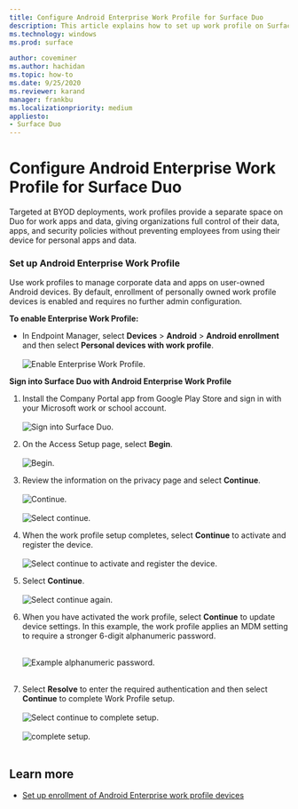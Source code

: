 ```yaml
---
title: Configure Android Enterprise Work Profile for Surface Duo
description: This article explains how to set up work profile on Surface Duo.
ms.technology: windows
ms.prod: surface

author: coveminer
ms.author: hachidan
ms.topic: how-to
ms.date: 9/25/2020
ms.reviewer: karand
manager: frankbu
ms.localizationpriority: medium
appliesto:
- Surface Duo
---
```


# Configure Android Enterprise Work Profile for Surface Duo

Targeted at  BYOD deployments, work profiles provide a separate space on Duo for work apps and data, giving organizations full control of their data, apps, and security policies without preventing employees from using their device for personal apps and data.

### Set up Android Enterprise Work Profile

Use work profiles to manage corporate data and apps on user-owned Android devices. By default, enrollment of personally owned work profile devices is enabled and requires no further admin configuration.  

**To enable Enterprise Work Profile:**

- In Endpoint Manager, select **Devices** > **Android** > **Android enrollment** and then select **Personal devices with work profile**.
<br><br>
 ![Enable Enterprise Work Profile.](images/enroll-start.png)

 
**Sign into Surface Duo with Android Enterprise Work Profile**

1. Install the Company Portal app from Google Play Store and sign in with your Microsoft work or school account.<br><br>
![Sign into Surface Duo.](images/duo-wp-1.png)
 
2. On the Access Setup page, select **Begin**.<br><br>
![Begin.](images/duo-wp-2.png)

3. Review the information on the privacy page and select **Continue**.<br><br>
 ![Continue.](images/duo-wp-3.png)
<br><br>
 ![Select continue.](images/duo-wp-4.png)
 
4. When the work profile setup completes, select **Continue** to activate and register the device.<br><br>
 ![Select continue to activate and register the device.](images/duo-wp-5.png)

5. Select **Continue**.<br><br>
 ![Select continue again.](images/duo-wp-6.png)

6. When you have activated the work profile, select **Continue** to update device settings. In this example, the work profile applies an MDM setting to require a stronger 6-digit alphanumeric password. <br><br>

     ![Example alphanumeric password.](images/duo-wp-7.png)<br><br>
7. Select **Resolve** to enter the required authentication and then select **Continue** to complete Work Profile setup. <br><br>
     ![Select continue to complete setup.](images/duo-wp-8.png)<br><br>
     ![complete setup.](images/duo-wp-9.png)<br><br>

## Learn more

- [Set up enrollment of Android Enterprise work profile devices](https://learn.microsoft.com/mem/intune/enrollment/android-work-profile-enroll)
